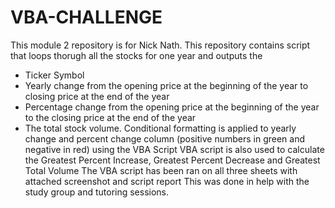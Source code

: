 # VBA-CHALLENGE
This module 2 repository is for Nick Nath. This repository contains script that loops thorugh all the stocks for one year and outputs the 
- Ticker Symbol
- Yearly change from the opening price at the beginning of the year to closing price at the end of the year
- Percentage change from the opening price at the beginning of the year to the closing price at the end of the year
- The total stock volume.
Conditional formatting is applied to yearly change and percent change column (positive numbers in green and negative in red) using the VBA Script
VBA script is also used to calculate the Greatest Percent Increase, Greatest Percent Decrease and Greatest Total Volume
The VBA script has been ran on all three sheets with attached screenshot and script report
This was done in help with the study group and tutoring sessions. 

